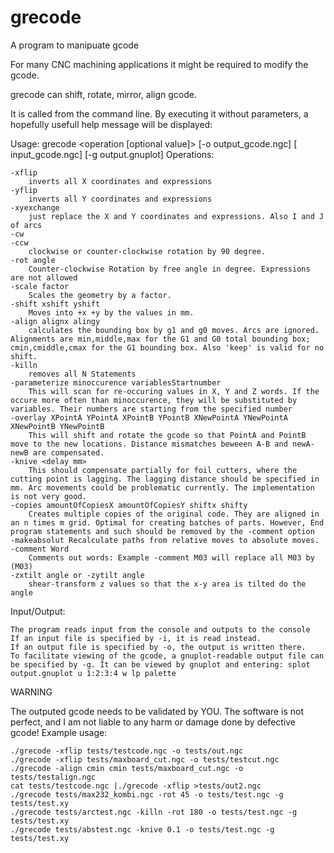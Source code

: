 grecode
=======

A program to manipuate gcode

For many CNC machining applications it might be required to modify the gcode.

grecode can shift, rotate, mirror, align gcode.

It is called from the command line. By executing it without parameters, a hopefully usefull help message will be displayed:

Usage: grecode <operation [optional value]> [-o output_gcode.ngc] [ input_gcode.ngc] [-g output.gnuplot]
Operations:

    -xflip
        inverts all X coordinates and expressions 
    -yflip
        inverts all Y coordinates and expressions 
    -xyexchange
        just replace the X and Y coordinates and expressions. Also I and J of arcs 
    -cw
    -ccw
        clockwise or counter-clockwise rotation by 90 degree. 
    -rot angle
        Counter-clockwise Rotation by free angle in degree. Expressions are not allowed 
    -scale factor
        Scales the geometry by a factor. 
    -shift xshift yshift
        Moves into +x +y by the values in mm. 
    -align alignx alingy
        calculates the bounding box by g1 and g0 moves. Arcs are ignored. Alignments are min,middle,max for the G1 and G0 total bounding box; cmin,cmiddle,cmax for the G1 bounding box. Also 'keep' is valid for no shift. 
    -killn
        removes all N Statements 
    -parameterize minoccurence variablesStartnumber
        This will scan for re-occuring values in X, Y and Z words. If the occure more often than minoccurence, they will be substituted by variables. Their numbers are starting from the specified number 
    -overlay XPointA YPointA XPointB YPointB XNewPointA YNewPointA XNewPointB YNewPointB
        This will shift and rotate the gcode so that PointA and PointB move to the new locations. Distance mismatches beweeen A-B and newA-newB are compensated. 
    -knive <delay mm>
        This should compensate partially for foil cutters, where the cutting point is lagging. The lagging distance should be specified in mm. Arc movements could be problematic currently. The implementation is not very good. 
    -copies amountOfCopiesX amountOfCopiesY shiftx shifty
        Creates multiple copies of the original code. They are aligned in an n times m grid. Optimal for creating batches of parts. However, End program statements and such should be removed by the -comment option 
    -makeabsolut Recalculate paths from relative moves to absolute moves.
    -comment Word
        Comments out words: Example -comment M03 will replace all M03 by (M03) 
    -zxtilt angle or -zytilt angle
        shear-transform z values so that the x-y area is tilted do the angle 

Input/Output:

    The program reads input from the console and outputs to the console
    If an input file is specified by -i, it is read instead.
    If an output file is specified by -o, the output is written there.
    To facilitate viewing of the gcode, a gnuplot-readable output file can be specified by -g. It can be viewed by gnuplot and entering: splot output.gnuplot u 1:2:3:4 w lp palette 

WARNING

The outputed gcode needs to be validated by YOU. The software is not perfect, and I am not liable to any harm or damage done by defective gcode!
Example usage:

    ./grecode -xflip tests/testcode.ngc -o tests/out.ngc
    ./grecode -xflip tests/maxboard_cut.ngc -o tests/testcut.ngc
    ./grecode -align cmin cmin tests/maxboard_cut.ngc -o tests/testalign.ngc
    cat tests/testcode.ngc |./grecode -xflip >tests/out2.ngc
    ./grecode tests/max232_kombi.ngc -rot 45 -o tests/test.ngc -g tests/test.xy
    ./grecode tests/arctest.ngc -killn -rot 180 -o tests/test.ngc -g tests/test.xy
    ./grecode tests/abstest.ngc -knive 0.1 -o tests/test.ngc -g tests/test.xy 